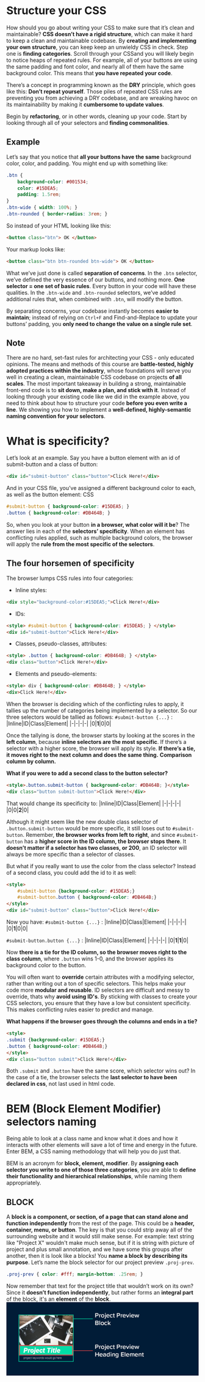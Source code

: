 # Structure your CSS
How should you go about writing your CSS to make sure that it’s clean and maintainable? **CSS doesn’t have a rigid structure**, which can make it hard to keep a clean and maintainable codebase. By **creating and implementing your own structure**, you can keep keep an unwieldy CSS in check. Step one is **finding categories**. Scroll through your CSSand you will likely begin to notice heaps of repeated rules. For example, all of your buttons are using the same padding and font color, and nearly all of them have the same background color. This means that **you have repeated your code**. 

There’s a concept in programming known as the **DRY** principle, which goes like this: **Don’t repeat yourself**. Those piles of repeated CSS rules are preventing you from achieving a DRY codebase, and are wreaking havoc on its maintainability by making it **cumbersome to update values**. 

Begin by **refactoring**, or in other words, cleaning up your code. Start by looking through all of your selectors and **finding commonalities**.

## Example
Let’s say that you notice that **all your buttons have the same** background color, color, and padding. You might end up with something like:
```css
.btn {
    background-color: #001534;
    color: #15DEA5;
    padding: 1.5rem;
}
.btn-wide { width: 100%; }
.btn-rounded { border-radius: 3rem; }
```
So instead of your HTML looking like this:
```html
<button class="btn"> OK </button>
```
Your markup looks like: 
```html
<button class="btn btn-rounded btn-wide"> OK </button>
```

What we’ve just done is called **separation of concerns**. In the `.btn` selector, we’ve defined the very essence of our buttons, and nothing more. **One selector = one set of basic rules**. Every button in your code will have these qualities. In the `.btn-wide` and `.btn-rounded` selectors, we’ve added additional rules that, when combined with `.btn`, will modify the button. 

By separating concerns, your codebase instantly becomes **easier to maintain**; instead of relying on  `Ctrl+F` and Find-and-Replace to update your buttons’ padding, you **only need to change the value on a single rule set**.

## Note
There are no hard, set-fast rules for architecting your CSS - only educated opinions. The means and methods of this course are **battle-tested, highly adopted practices within the industry**, whose foundations will serve you well in creating a clean, maintainable CSS codebase on projects **of all scales**.  The most important takeaway in building a strong, maintainable front-end code is to **sit down, make a plan, and stick with it**.  Instead of looking through your existing code like we did in the example above, you need to think about how to structure your code **before you even write a line**. We showing you how to implement a **well-defined, highly-semantic naming convention for your selectors**. 

# What is specificity?
Let’s look at an example.  Say you have a button element with an  id  of submit-button  and a class of button:
```html
<div id="submit-button" class="button">Click Here!</div>
```
And in your CSS file, you’ve assigned a different background color to each, as well as the button element:
 CSS
```css
#submit-button { background-color: #15DEA5; }
.button { background-color: #DB464B; }
```
So, when you look at your button **in a browser, what color will it be**? The answer lies in each of the **selectors’ specificity**. When an element has conflicting rules applied, such as multiple background colors, the browser will apply the **rule from the most specific of the selectors**.
## The four horsemen of specificity
The browser lumps CSS rules into four categories:
- Inline styles: 
```html
<div style="background-color:#15DEA5;">Click Here!</div>
```
- IDs:
```html
<style> #submit-button { background-color: #15DEA5; } </style>
<div id="submit-button">Click Here!</div>
```
- Classes, pseudo-classes, attributes:
```html
<style> .button { background-color: #DB464B; } </style>
<div class="button">Click Here!</div>
```
- Elements and pseudo-elements:
```html
<style> div { background-color: #DB464B; } </style>
<div>Click Here!</div>
```
When the browser is deciding which of the conflicting rules to apply, it tallies up the number of categories being implemented by a selector. So our three selectors would be tallied as follows:
`#submit-button {...}` :
|Inline|ID|Class|Element|
|-|-|-|-|
|0|**1**|0|0|

Once the tallying is done, the browser starts by looking at the scores in the **left column**, because **inline selectors are the most specific**. If there’s a selector with a higher score, the browser will apply its style. **If there’s a tie, it moves right to the next column and does the same thing.** **Comparison column by column.**

**What if you were to add a second class to the button selector?**
```html
<style>.button.submit-button { background-color: #DB464B; }</style>
<div class="button submit-button">Click Here!</div>
```
That would change its specificity to:
|Inline|ID|Class|Element|
|-|-|-|-|
|0|0|**2**|0|

Although it might seem like the new double class selector of `.button.submit-button` would be more specific, it still loses out to `#submit-button`. Remember, **the browser works from left to right**, and since `#submit-button` has a **higher score in the ID column, the browser stops there**. It **doesn’t matter if a selector has two classes, or 200**, an ID selector will always be more specific than a selector of classes.

But what if you really want to use the color from the class selector? Instead of a second class, you could add the  id  to it as well:
```html
<style>
    #submit-button {background-color: #15DEA5;}
    #submit-button.button { background-color: #DB464B;}
</style>
<div id="submit-button" class="button">Click Here!</div>
```
Now you have: `#submit-button {...}`  :
|Inline|ID|Class|Element|
|-|-|-|-|
|0|**1**|0|0|

`#submit-button.button {...}` :
|Inline|ID|Class|Element|
|-|-|-|-|
|0|**1**|**1**|0|

Now **there is a tie for the ID column, so the browser moves right to the class column**, where  `.button` wins 1-0, and the browser applies its background color to the button.

You will often want to **override** certain attributes with a modifying selector, rather than writing out a ton of specific selectors. This helps make your code more **modular and reusable**. ID selectors are difficult and messy to override, thats why **avoid using ID's**. By sticking with classes to create your CSS selectors, you ensure that they have a low but consistent specificity. This makes conflicting rules easier to predict and manage.

**What happens if the browser goes through the columns and ends in a tie?**
```html
<style>
.submit {background-color: #15DEA5;}
.button { background-color: #DB464B;}
</style>
<div class="button submit">Click Here!</div>
```
Both `.submit` and `.button` have the same score, which selector wins out? In the case of a tie, the browser selects the **last selector to have been declared in css**, not last used in html code.

# BEM (Block Element Modifier) selectors naming
Being able to look at a class name and know what it does and how it interacts with other elements will save a lot of time and energy in the future. Enter BEM, a CSS naming methodology that will help you do just that. 

BEM is an acronym for **block, element, modifier**. By **assigning each selector you write to one of those three categories**, you are able to **define their functionality and hierarchical relationships**, while naming them appropriately.

## BLOCK
A **block is a component, or section, of a page that can stand alone and function independently** from the rest of the page. This could be a **header, container, menu, or button**. The key is that you could strip away all of the surrounding website and it would still make sense. For example: text string like "Project X"  wouldn't make much sense, but if it is string with picture of project and plus small annotation, and we have some this groups after another, then it is look like a blocks! You **name a block by describing its purpose**. Let’s name the block selector for our project preview  `.proj-prev`.
```css
.proj-prev { color: #fff; margin-bottom: .25rem; }
```
Now remember that text for the project title that wouldn’t work on its own? Since it **doesn’t function independently**, but rather forms an **integral part** of the block, it's an **element** of the **block**.
![alt text](img\block-element.jpg)